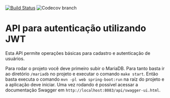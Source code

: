 [![Build Status](https://travis-ci.org/jovanibrasil/auth-api.svg?branch=develop)](https://travis-ci.org/jovanibrasil/auth-api)
![Codecov branch](https://img.shields.io/codecov/c/github/jovanibrasil/auth-api/develop)

# API para autenticação utilizando JWT

Esta API permite operações básicas para cadastro e autenticação de usuários.

Para rodar o projeto você deve primeiro subir o MariaDB. Para tanto basta ir ao diretório ```/mariadb``` no projeto
e executar o comando ```make start```. Então basta executa o comando ```mvn -pl web spring-boot:run``` na raíz do projeto e
a aplicação deve iniciar. Uma vez rodando é possível acessar a documentação Swagger em ```http://localhost:8083/api/swagger-ui.html```.

 




